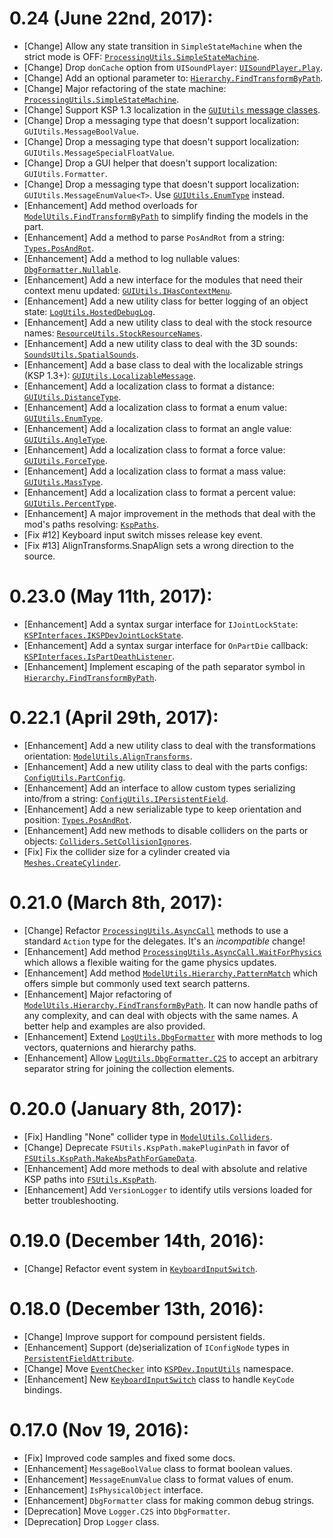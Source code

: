 # 0.24 (June 22nd, 2017):
* [Change] Allow any state transition in `SimpleStateMachine` when the strict mode is OFF: [`ProcessingUtils.SimpleStateMachine`](http://ihsoft.github.io/KSPDev/Utils/html/T_KSPDev_ProcessingUtils_SimpleStateMachine_1.htm).
* [Change] Drop `donCache` option from `UISoundPlayer`: [`UISoundPlayer.Play`](http://ihsoft.github.io/KSPDev/Utils/html/M_KSPDev_GUIUtils_UISoundPlayer_Play.htm).
* [Change] Add an optional parameter to: [`Hierarchy.FindTransformByPath`](http://ihsoft.github.io/KSPDev/Utils/html/M_KSPDev_ModelUtils_Hierarchy_FindTransformByPath_1.htm).
* [Change] Major refactoring of the state machine: [`ProcessingUtils.SimpleStateMachine`](http://ihsoft.github.io/KSPDev/Utils/html/T_KSPDev_ProcessingUtils_SimpleStateMachine_1.htm).
* [Change] Support KSP 1.3 localization in the [`GUIUtils` message classes](http://ihsoft.github.io/KSPDev/Utils/html/N_KSPDev_GUIUtils.htm).
* [Change] Drop a messaging type that doesn't support localization: `GUIUtils.MessageBoolValue`.
* [Change] Drop a messaging type that doesn't support localization: `GUIUtils.MessageSpecialFloatValue`.
* [Change] Drop a GUI helper that doesn't support localization: `GUIUtils.Formatter`.
* [Change] Drop a messaging type that doesn't support localization: `GUIUtils.MessageEnumValue<T>`. Use [`GUIUtils.EnumType`](http://ihsoft.github.io/KSPDev/Utils/html/T_KSPDev_GUIUtils_EnumType_1.htm) instead.
* [Enhancement] Add method overloads for [`ModelUtils.FindTransformByPath`](http://ihsoft.github.io/KSPDev/Utils/html/T_KSPDev_ModelUtils_Hierarchy.htm) to simplify finding the models in the part.
* [Enhancement] Add a method to parse `PosAndRot` from a string: [`Types.PosAndRot`](http://ihsoft.github.io/KSPDev/Utils/html/T_KSPDev_Types_PosAndRot.htm).
* [Enhancement] Add a method to log nullable values: [`DbgFormatter.Nullable`](http://ihsoft.github.io/KSPDev/Utils/html/M_KSPDev_LogUtils_DbgFormatter_Nullable.htm).
* [Enhancement] Add a new interface for the modules that need their context menu updated: [`GUIUtils.IHasContextMenu`](http://ihsoft.github.io/KSPDev/Utils/html/T_KSPDev_GUIUtils_IHasContextMenu.htm).
* [Enhancement] Add a new utility class for better logging of an object state: [`LogUtils.HostedDebugLog`](http://ihsoft.github.io/KSPDev/Utils/html/T_KSPDev_LogUtils_HostedDebugLog.htm).
* [Enhancement] Add a new utility class to deal with the stock resource names: [`ResourceUtils.StockResourceNames`](http://ihsoft.github.io/KSPDev/Utils/html/T_KSPDev_ResourceUtils_StockResourceNames.htm).
* [Enhancement] Add a new utility class to deal with the 3D sounds: [`SoundsUtils.SpatialSounds`](http://ihsoft.github.io/KSPDev/Utils/html/T_KSPDev_SoundsUtils_SpatialSounds.htm).
* [Enhancement] Add a base class to deal with the localizable strings (KSP 1.3+): [`GUIUtils.LocalizableMessage`](http://ihsoft.github.io/KSPDev/Utils/html/T_KSPDev_GUIUtils_LocalizableMessage.htm).
* [Enhancement] Add a localization class to format a distance: [`GUIUtils.DistanceType`](http://ihsoft.github.io/KSPDev/Utils/html/T_KSPDev_GUIUtils_DistanceType.htm).
* [Enhancement] Add a localization class to format a enum value: [`GUIUtils.EnumType`](http://ihsoft.github.io/KSPDev/Utils/html/T_KSPDev_GUIUtils_EnumType_1.htm).
* [Enhancement] Add a localization class to format an angle value: [`GUIUtils.AngleType`](http://ihsoft.github.io/KSPDev/Utils/html/T_KSPDev_GUIUtils_AngleType.htm).
* [Enhancement] Add a localization class to format a force value: [`GUIUtils.ForceType`](http://ihsoft.github.io/KSPDev/Utils/html/T_KSPDev_GUIUtils_ForceType.htm).
* [Enhancement] Add a localization class to format a mass value: [`GUIUtils.MassType`](http://ihsoft.github.io/KSPDev/Utils/html/T_KSPDev_GUIUtils_MassType.htm).
* [Enhancement] Add a localization class to format a percent value: [`GUIUtils.PercentType`](http://ihsoft.github.io/KSPDev/Utils/html/T_KSPDev_GUIUtils_PercentType.htm).
* [Enhancement] A major improvement in the methods that deal with the mod's paths resolving: [`KspPaths`](http://ihsoft.github.io/KSPDev/Utils/html/N_KSPDev_KspPaths.htm).
* [Fix #12] Keyboard input switch misses release key event.
* [Fix #13] AlignTransforms.SnapAlign sets a wrong direction to the source.

# 0.23.0 (May 11th, 2017):
* [Enhancement] Add a syntax surgar interface for `IJointLockState`: [`KSPInterfaces.IKSPDevJointLockState`](http://ihsoft.github.io/KSPDev/Utils/html/T_KSPDev_KSPInterfaces_IKSPDevJointLockState.htm).
* [Enhancement] Add a syntax surgar interface for `OnPartDie` callback: [`KSPInterfaces.IsPartDeathListener`](http://ihsoft.github.io/KSPDev/Utils/html/T_KSPDev_KSPInterfaces_IsPartDeathListener.htm).
* [Enhancement] Implement escaping of the path separator symbol in [`Hierarchy.FindTransformByPath`](http://ihsoft.github.io/KSPDev/Utils/html/M_KSPDev_ModelUtils_Hierarchy_FindTransformByPath.htm).

# 0.22.1 (April 29th, 2017):
* [Enhancement] Add a new utility class to deal with the transformations orientation: [`ModelUtils.AlignTransforms`](http://ihsoft.github.io/KSPDev/Utils/html/T_KSPDev_ModelUtils_AlignTransforms.htm).
* [Enhancement] Add a new utility class to deal with the parts configs: [`ConfigUtils.PartConfig`](http://ihsoft.github.io/KSPDev/Utils/html/T_KSPDev_ConfigUtils_PartConfig.htm).
* [Enhancement] Add an interface to allow custom types serializing into/from a string: [`ConfigUtils.IPersistentField`](http://ihsoft.github.io/KSPDev/Utils/html/T_KSPDev_ConfigUtils_IPersistentField.htm).
* [Enhancement] Add a new serializable type to keep orientation and position: [`Types.PosAndRot`](http://ihsoft.github.io/KSPDev/Utils/html/T_KSPDev_Types_PosAndRot.htm).
* [Enhancement] Add new methods to disable colliders on the parts or objects: [`Colliders.SetCollisionIgnores`](http://ihsoft.github.io/KSPDev/Utils/html/M_KSPDev_ModelUtils_Colliders_SetCollisionIgnores.htm).
* [Fix] Fix the collider size for a cylinder created via [`Meshes.CreateCylinder`](http://ihsoft.github.io/KSPDev/Utils/html/M_KSPDev_ModelUtils_Meshes_CreateCylinder.htm).

# 0.21.0 (March 8th, 2017):
* [Change] Refactor [`ProcessingUtils.AsyncCall`](http://ihsoft.github.io/KSPDev/Utils/html/T_KSPDev_ProcessingUtils_AsyncCall.htm) methods to use a standard `Action` type for the delegates. It's an _incompatible_ change!
* [Enhancement] Add method [`ProcessingUtils.AsyncCall.WaitForPhysics`](http://ihsoft.github.io/KSPDev/Utils/html/M_KSPDev_ProcessingUtils_AsyncCall_WaitForPhysics.htm) which allows a flexible waiting for the game physics updates.
* [Enhancement] Add method [`ModelUtils.Hierarchy.PatternMatch`](http://ihsoft.github.io/KSPDev/Utils/html/M_KSPDev_ModelUtils_Hierarchy_PatternMatch.htm) which offers simple but commonly used text search patterns.
* [Enhancement] Major refactoring of [`ModelUtils.Hierarchy.FindTransformByPath`](http://ihsoft.github.io/KSPDev/Utils/html/M_KSPDev_ModelUtils_Hierarchy_FindTransformByPath_1.htm). It can now handle paths of any complexity, and can deal with objects with the same names. A better help and examples are also provided.
* [Enhancement] Extend [`LogUtils.DbgFormatter`](http://ihsoft.github.io/KSPDev/Utils/html/T_KSPDev_LogUtils_DbgFormatter.htm) with more methods to log vectors, quaternions and hierarchy paths.
* [Enhancement] Allow [`LogUtils.DbgFormatter.C2S`](http://ihsoft.github.io/KSPDev/Utils/html/M_KSPDev_LogUtils_DbgFormatter_C2S__1.htm) to accept an arbitrary separator string for joining the collection elements.

# 0.20.0 (January 8th, 2017):
* [Fix] Handling "None" collider type in [`ModelUtils.Colliders`](http://ihsoft.github.io/KSPDev/Utils/html/T_KSPDev_ModelUtils_Colliders.htm).
* [Change] Deprecate `FSUtils.KspPath.makePluginPath` in favor of [`FSUtils.KspPath.MakeAbsPathForGameData`](http://ihsoft.github.io/KSPDev/Utils/html/M_KSPDev_FSUtils_KspPaths_MakeAbsPathForGameData.htm).
* [Enhancement] Add more methods to deal with absolute and relative KSP paths into [`FSUtils.KspPath`](http://ihsoft.github.io/KSPDev/Utils/html/T_KSPDev_FSUtils_KspPaths.htm).
* [Enhancement] Add `VersionLogger` to identify utils versions loaded for better troubleshooting.

# 0.19.0 (December 14th, 2016):
* [Change] Refactor event system in [`KeyboardInputSwitch`](http://ihsoft.github.io/KSPDev/Utils/html/T_KSPDev_InputUtils_KeyboardInputSwitch.htm).

# 0.18.0 (December 13th, 2016):
* [Change] Improve support for compound persistent fields.
* [Enhancement] Support (de)serialization of `IConfigNode` types in [`PersistentFieldAttribute`](http://ihsoft.github.io/KSPDev/Utils/html/T_KSPDev_ConfigUtils_PersistentFieldAttribute.htm).
* [Change] Move [`EventChecker`](http://ihsoft.github.io/KSPDev/Utils/html/T_KSPDev_InputUtils_EventChecker.htm) into [`KSPDev.InputUtils`](http://ihsoft.github.io/KSPDev/Utils/html/N_KSPDev_InputUtils.htm) namespace.
* [Enhancement] New [`KeyboardInputSwitch`](http://ihsoft.github.io/KSPDev/Utils/html/T_KSPDev_InputUtils_KeyboardInputSwitch.htm) class to handle `KeyCode` bindings.

# 0.17.0 (Nov 19, 2016):
* [Fix] Improved code samples and fixed some docs.
* [Enhancement] `MessageBoolValue` class to format boolean values.
* [Enhancement] `MessageEnumValue` class to format values of enum.
* [Enhancement] `IsPhysicalObject` interface.
* [Enhancement] `DbgFormatter` class for making common debug strings.
* [Deprecation] Move `Logger.C2S` into `DbgFormatter`.
* [Deprecation] Drop `Logger` class.
